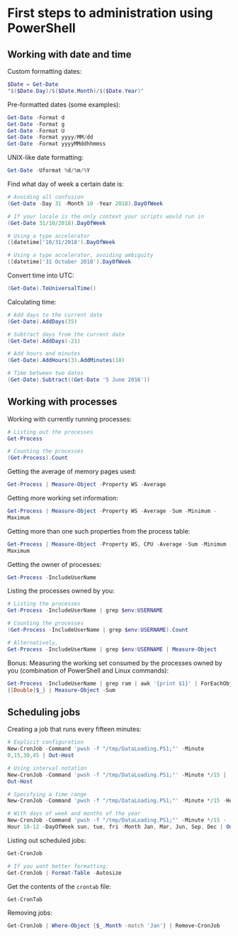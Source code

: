 # First steps to administration using PowerShell

## Working with date and time

Custom formatting dates:

```PowerShell
$Date = Get-Date
"$($Date.Day)/$($Date.Month)/$($Date.Year)"
```

Pre-formatted dates (some examples):

```PowerShell
Get-Date -Format d
Get-Date -Format g
Get-Date -Format U
Get-Date -Format yyyy/MM/dd
Get-Date -Format yyyyMMddhhmmss
```

UNIX-like date formatting:

```PowerShell
Get-Date -Uformat %d/%m/%Y
```

Find what day of week a certain date is:

```PowerShell
# Avoiding all confusion
(Get-Date -Day 31 -Month 10 -Year 2018).DayOfWeek

# If your locale is the only context your scripts would run in
(Get-Date 31/10/2018).DayOfWeek

# Using a type accelerator
([datetime]'10/31/2018').DayOfWeek

# Using a type accelerator, avoiding ambiguity
([datetime]'31 October 2018').DayOfWeek
```

Convert time into UTC:

```PowerShell
(Get-Date).ToUniversalTime()
```

Calculating time:

```PowerShell
# Add days to the current date
(Get-Date).AddDays(35)

# Subtract days from the current date
(Get-Date).AddDays(-21)

# Add hours and minutes
(Get-Date).AddHours(3).AddMinutes(18)

# Time between two dates
(Get-Date).Subtract((Get-Date '5 June 2016'))
```

## Working with processes

Working with currently running processes:

```PowerShell
# Listing out the processes
Get-Process

# Counting the processes
(Get-Process).Count
```

Getting the average of memory pages used:

```PowerShell
Get-Process | Measure-Object -Property WS -Average
```

Getting more working set information:

```PowerShell
Get-Process | Measure-Object -Property WS -Average -Sum -Minimum -
Maximum
```

Getting more than one such properties from the process table:

```PowerShell
Get-Process | Measure-Object -Property WS, CPU -Average -Sum -Minimum -
Maximum
```

Getting the owner of processes:

```PowerShell
Get-Process -IncludeUserName
```

Listing the processes owned by you:

```PowerShell
# Listing the processes
Get-Process -IncludeUserName | grep $env:USERNAME

# Counting the processes
(Get-Process -IncludeUserName | grep $env:USERNAME).Count

# Alternatively,
Get-Process -IncludeUserName | grep $env:USERNAME | Measure-Object
```

Bonus: Measuring the working set consumed by the processes owned by you (combination of PowerShell and Linux commands):

```PowerShell
Get-Process -IncludeUserName | grep ram | awk '{print $1}' | ForEachObject
{[Double]$_} | Measure-Object -Sum
```

## Scheduling jobs

Creating a job that runs every fifteen minutes:

```PowerShell
# Explicit configuration
New-CronJob -Command 'pwsh -f "/tmp/DataLoading.PS1;"' -Minute
0,15,30,45 | Out-Host

# Using interval notation
New-CronJob -Command 'pwsh -f "/tmp/DataLoading.PS1;"' -Minute */15 |
Out-Host

# Specifying a time range
New-CronJob -Command 'pwsh -f "/tmp/DataLoading.PS1;"' -Minute */15 -Hour 10-12 | Out-Host

# With days of week and months of the year
New-CronJob -Command 'pwsh -f "/tmp/DataLoading.PS1;"' -Minute */15 -
Hour 10-12 -DayOfWeek sun, tue, fri -Month Jan, Mar, Jun, Sep, Dec | Out-Host
```

Listing out scheduled jobs:

```PowerShell
Get-CronJob

# If you want better formatting:
Get-CronJob | Format-Table -Autosize
```

Get the contents of the `crontab` file:

```PowerShell
Get-CronTab
```

Removing jobs:

```PowerShell
Get-CronJob | Where-Object {$_.Month -match 'Jan'} | Remove-CronJob
```
